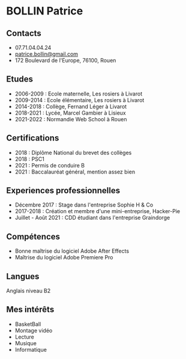# BOLLIN Patrice

## Contacts
* 07.71.04.04.24
* patrice.bollin@gmail.com
* 172 Boulevard de l'Europe, 76100, Rouen

## Etudes
* 2006-2009 : Ecole maternelle, Les rosiers à Livarot
* 2009-2014 : Ecole élémentaire, Les rosiers à Livarot
* 2014-2018 : Collège, Fernand Léger à Livarot
* 2018-2021 : Lycée, Marcel Gambier à Lisieux
* 2021-2022 : Normandie Web School à Rouen

## Certifications
* 2018 : Diplôme National du brevet des collèges
* 2018 : PSC1
* 2021 : Permis de conduire B
* 2021 : Baccalauréat général, mention assez bien

## Experiences professionnelles
* Décembre 2017 : Stage dans l'entreprise Sophie H & Co
* 2017-2018 : Création et membre d'une mini-entreprise, Hacker-Pie
* Juillet - Août 2021 : CDD étudiant dans l'entreprise Graindorge

## Compétences 
* Bonne maîtrise du logiciel Adobe After Effects
* Maîtrise du logiciel Adobe Premiere Pro

## Langues
Anglais niveau B2

## Mes intérêts
* BasketBall
* Montage vidéo
* Lecture
* Musique
* Informatique

